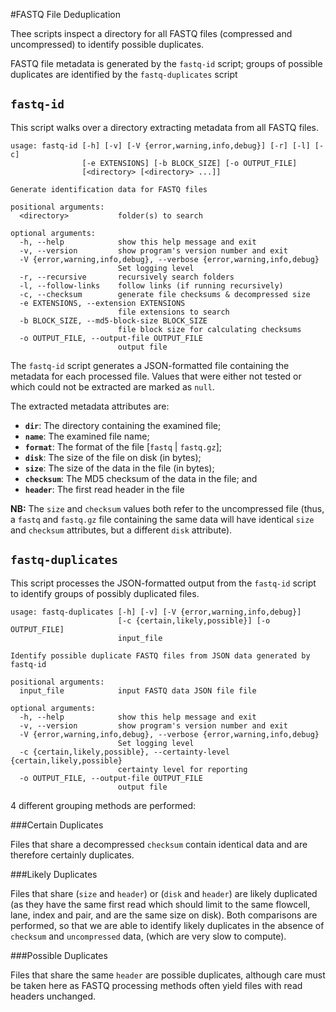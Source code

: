 #FASTQ File Deduplication

Thee scripts inspect a directory for all FASTQ files (compressed and uncompressed) to identify possible duplicates.

FASTQ file metadata is generated by the `fastq-id` script; groups of possible duplicates are identified by the `fastq-duplicates` script

## `fastq-id`

This script walks over a directory extracting metadata from all FASTQ files.

~~~
usage: fastq-id [-h] [-v] [-V {error,warning,info,debug}] [-r] [-l] [-c]
                [-e EXTENSIONS] [-b BLOCK_SIZE] [-o OUTPUT_FILE]
                [<directory> [<directory> ...]]

Generate identification data for FASTQ files

positional arguments:
  <directory>           folder(s) to search

optional arguments:
  -h, --help            show this help message and exit
  -v, --version         show program's version number and exit
  -V {error,warning,info,debug}, --verbose {error,warning,info,debug}
                        Set logging level
  -r, --recursive       recursively search folders
  -l, --follow-links    follow links (if running recursively)
  -c, --checksum        generate file checksums & decompressed size
  -e EXTENSIONS, --extension EXTENSIONS
                        file extensions to search
  -b BLOCK_SIZE, --md5-block-size BLOCK_SIZE
                        file block size for calculating checksums
  -o OUTPUT_FILE, --output-file OUTPUT_FILE
                        output file
~~~

The `fastq-id` script generates a JSON-formatted file containing the metadata for each processed file. Values that were either not tested or which could not be extracted are marked as `null`.

The extracted metadata attributes are:

* **`dir`**: The directory containing the examined file;
* **`name`**: The examined file name;
* **`format`**: The format of the file [`fastq` | `fastq.gz`];
* **`disk`**: The size of the file on disk (in bytes);
* **`size`**: The size of the data in the file (in bytes);
* **`checksum`**: The MD5 checksum of the data in the file; and
* **`header`**: The first read header in the file

**NB:** The `size` and `checksum` values both refer to the uncompressed file (thus, a `fastq` and `fastq.gz` file containing the same data will have identical `size` and `checksum` attributes, but a different `disk` attribute).

## `fastq-duplicates`

This script processes the JSON-formatted output from the `fastq-id` script to identify groups of possibly duplicated files.

~~~
usage: fastq-duplicates [-h] [-v] [-V {error,warning,info,debug}]
                        [-c {certain,likely,possible}] [-o OUTPUT_FILE]
                        input_file

Identify possible duplicate FASTQ files from JSON data generated by fastq-id

positional arguments:
  input_file            input FASTQ data JSON file file

optional arguments:
  -h, --help            show this help message and exit
  -v, --version         show program's version number and exit
  -V {error,warning,info,debug}, --verbose {error,warning,info,debug}
                        Set logging level
  -c {certain,likely,possible}, --certainty-level {certain,likely,possible}
                        certainty level for reporting
  -o OUTPUT_FILE, --output-file OUTPUT_FILE
                        output file
~~~

4 different grouping methods are performed:

###Certain Duplicates

Files that share a decompressed `checksum` contain identical data and are therefore certainly duplicates.

###Likely Duplicates

Files that share (`size` and `header`) or (`disk` and `header`) are likely duplicated (as they have the same first read which should limit to the same flowcell, lane, index and pair, and are the same size on disk). Both comparisons are performed, so that we are able to identify likely duplicates in the absence of `checksum` and `uncompressed` data, (which are very slow to compute).

###Possible Duplicates

Files that share the same `header` are possible duplicates, although care must be taken here as FASTQ processing methods often yield files with read headers unchanged.
